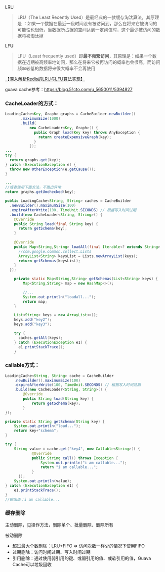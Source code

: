 LRU

> LRU（The Least Recently Used）是最经典的一款缓存淘汰算法，其原理是 ：如果一个数据在最近一段时间没有被访问到，那么在将来它被访问的可能性也很低，当数据所占据的空间达到一定阈值时，这个最少被访问的数据将被淘汰掉

LFU

> LFU（Least frequently used）即**最不频繁访问**，其原理是：如果一个数据在近期被高频率地访问，那么在将来它被再访问的概率也会很高，而访问频率较低的数据将来很大概率不会再使用

[【深入解析Redis的LRU与LFU算法实现】](https://mp.weixin.qq.com/s?__biz=MzU0OTE4MzYzMw==&mid=2247560043&idx=2&sn=48494925dbd6f19712c346156c4c3559&chksm=fbb06295ccc7eb838638af3646d6aa9918d0fcd5f4a0c95bacb71380f6a3cbe2101596250ba2&scene=27)



guava cache参考：https://blog.51cto.com/u_5650011/5394827

### CacheLoader的方式：

```java
LoadingCache<Key, Graph> graphs = CacheBuilder.newBuilder()
       .maximumSize(1000)
       .build(
           new CacheLoader<Key, Graph>() {
             public Graph load(Key key) throws AnyException {
               return createExpensiveGraph(key);
             }
           });
...
try {
  return graphs.get(key);
} catch (ExecutionException e) {
  throw new OtherException(e.getCause());
}

...
//或者使用下面方法，不抛出异常
return graphs.getUnchecked(key);
```



```java
public LoadingCache<String, String> caches = CacheBuilder
  .newBuilder().maximumSize(100)
  .expireAfterWrite(100, TimeUnit.SECONDS) // 根据写入时间过期
  .build(new CacheLoader<String, String>() {
    @Override
    public String load(final String key) {
      return getSchema(key);
    }
        
    @Override
    public Map<String,String> loadAll(final Iterable<? extends String> keys) throws Exception {
      //com.google.common.collect.Lists
      ArrayList<String> keysList = Lists.newArrayList(keys);
      return getSchemas(keysList);
    }
  });

    private static Map<String,String> getSchemas(List<String> keys) {
        Map<String,String> map = new HashMap<>();

        //...
        System.out.println("loadall...");
        return map;
    }

    List<String> keys = new ArrayList<>();
    keys.add("key2");
    keys.add("key3");

    try {
      caches.getAll(keys);
    } catch (ExecutionException e1) {
      e1.printStackTrace();
    }
```

### callable方式：

```java
LoadingCache<String, String> cache = CacheBuilder
    .newBuilder().maximumSize(100)
    .expireAfterWrite(100, TimeUnit.SECONDS) // 根据写入时间过期
    .build(new CacheLoader<String, String>() {
        @Override
        public String load(String key) {
            return getSchema(key);
        }
});

private static String getSchema(String key) {
    System.out.println("load...");
    return key+"schema";
}

try {
    String value = cache.get("key4", new Callable<String>() {
            @Override
            public String call() throws Exception {
                System.out.println("i am callable...");
                return "i am callable...";
            }
      });
    System.out.println(value);
} catch (ExecutionException e1) {
    e1.printStackTrace();
}
//输出值：i am callable...
```

### 缓存删除

主动删除，见操作方法，删除单个、批量删除、删除所有

被动删除

- 超过最大个数删除：LRU+FIFO => 访问次数一样少的情况下使用FIFO
- 过期删除：访问时间过期、写入时间过期
- 引用删除：通过使用弱引用的键、或弱引用的值、或软引用的值，Guava Cache可以垃圾回收